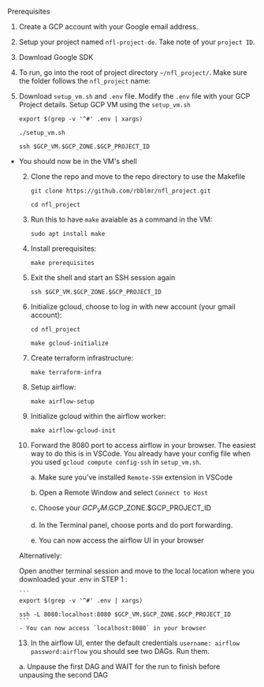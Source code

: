 Prerequisites 
1. Create a GCP account with your Google email address. 

2. Setup your project named `nfl-project-de`. Take note of your `project ID`.

3. Download Google SDK

4. To run, go into the root of project directory `~/nfl_project/`. Make sure the folder follows the `nfl_project` name:

  1. Download `setup_vm.sh` and `.env` file. Modify the `.env` file with your GCP Project details. Setup GCP VM using the `setup_vm.sh`

      ```
      export $(grep -v '^#' .env | xargs)

      ./setup_vm.sh

      ssh $GCP_VM.$GCP_ZONE.$GCP_PROJECT_ID
      ```

- You should now be in the VM's shell

  2. Clone the repo and move to the repo directory to use the Makefile

      ```
      git clone https://github.com/rbblmr/nfl_project.git

      cd nfl_project
      ```

  3. Run this to have `make` avaiable as a command in the VM:

      ```
      sudo apt install make
      ```
  
  4. Install prerequisites:
    
      ```
      make prerequisites
      ```

  5. Exit the shell and start an SSH session again

      ```
      ssh $GCP_VM.$GCP_ZONE.$GCP_PROJECT_ID
      ```
  
  
  6. Initialize gcloud, choose to log in with new account (your gmail account):

      ```
      cd nfl_project

      make gcloud-initialize
      ```
  
  7. Create terraform infrastructure:

      ```
      make terraform-infra
      ```

  8. Setup airflow:

      ```
      make airflow-setup
      ```

  9. Initialize gcloud within the airflow worker:

      ```
      make airflow-gcloud-init
      ```
  
  10. Forward the 8080 port to access airflow in your browser. The easiest way to do this is in VSCode. You already have your config file when you used `gcloud compute config-ssh` in `setup_vm.sh`.

        a. Make sure you've installed `Remote-SSH` extension in VSCode

        b. Open a Remote Window and select `Connect to Host`
        
        c. Choose your $GCP_VM.$GCP_ZONE.$GCP_PROJECT_ID
        
        d. In the Terminal panel, choose ports and do port forwarding.
        
        e. You can now access the airflow UI in your browser

    Alternatively:
  
    Open another terminal session and move to the local location where you downloaded your .env in STEP 1 :

      ```
      export $(grep -v '^#' .env | xargs)

      ssh -L 8080:localhost:8080 $GCP_VM.$GCP_ZONE.$GCP_PROJECT_ID
      ```
      - You can now access `localhost:8080` in your browser
  
  13. In the airflow UI, enter the default credentials `username: airflow` `password:airflow` you should see two DAGs. Run them.

    a. Unpause the first DAG and WAIT for the run to finish before unpausing the second DAG
